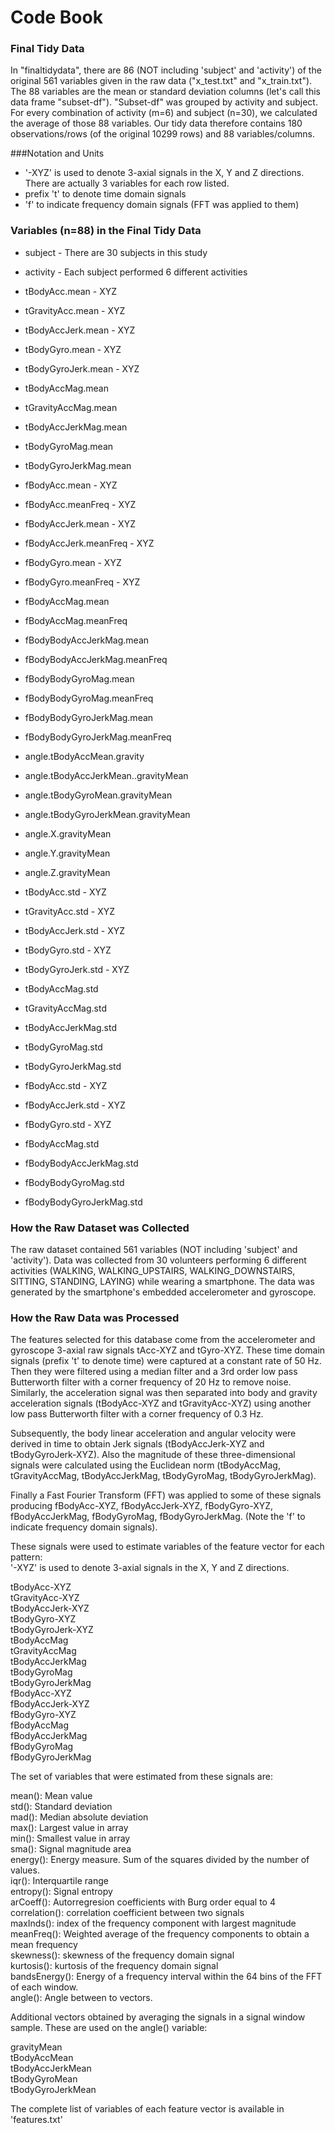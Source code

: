 Code Book 
================


### Final Tidy Data
In "finaltidydata", there are  86 (NOT including 'subject' and 'activity') of the original 561 variables given in the raw data ("x_test.txt" and "x_train.txt"). The 88 variables are the mean or standard deviation columns (let's call this data frame "subset-df"). 
"Subset-df" was grouped by activity and subject. For every combination of activity (m=6) and subject (n=30), we calculated the average of those 88 variables. Our tidy data therefore contains 180 observations/rows (of the original 10299 rows) and 88 variables/columns. 


###Notation and Units 
* '-XYZ' is used to denote 3-axial signals in the X, Y and Z directions. There are actually 3 variables for each row listed. 
* prefix 't' to denote time domain signals
* 'f' to indicate frequency domain signals (FFT was applied to them) 

### Variables (n=88) in the Final Tidy Data
* subject - There are 30 subjects in this study
* activity - Each subject performed 6 different activities
                          
* tBodyAcc.mean - XYZ                                
* tGravityAcc.mean - XYZ  
* tBodyAccJerk.mean - XYZ  
* tBodyGyro.mean - XYZ  
* tBodyGyroJerk.mean - XYZ  
* tBodyAccMag.mean             
* tGravityAccMag.mean         
* tBodyAccJerkMag.mean            
* tBodyGyroMag.mean         
* tBodyGyroJerkMag.mean           
* fBodyAcc.mean - XYZ                      
* fBodyAcc.meanFreq - XYZ                           
* fBodyAccJerk.mean - XYZ                  
* fBodyAccJerk.meanFreq - XYZ          
* fBodyGyro.mean - XYZ            
* fBodyGyro.meanFreq - XYZ           
* fBodyAccMag.mean               
* fBodyAccMag.meanFreq             
* fBodyBodyAccJerkMag.mean        
* fBodyBodyAccJerkMag.meanFreq      
* fBodyBodyGyroMag.mean     
* fBodyBodyGyroMag.meanFreq        
* fBodyBodyGyroJerkMag.mean  
* fBodyBodyGyroJerkMag.meanFreq     
* angle.tBodyAccMean.gravity     
* angle.tBodyAccJerkMean..gravityMean
* angle.tBodyGyroMean.gravityMean
* angle.tBodyGyroJerkMean.gravityMean
* angle.X.gravityMean   
* angle.Y.gravityMean              
* angle.Z.gravityMean  
              
* tBodyAcc.std - XYZ                   
* tGravityAcc.std - XYZ  
* tBodyAccJerk.std - XYZ               
* tBodyGyro.std - XYZ               
* tBodyGyroJerk.std - XYZ               
* tBodyAccMag.std               
* tGravityAccMag.std               
* tBodyAccJerkMag.std           
* tBodyGyroMag.std               
* tBodyGyroJerkMag.std          
* fBodyAcc.std - XYZ                 
* fBodyAccJerk.std - XYZ
* fBodyGyro.std - XYZ              
* fBodyAccMag.std                 
* fBodyBodyAccJerkMag.std          
* fBodyBodyGyroMag.std             
* fBodyBodyGyroJerkMag.std



### How the Raw Dataset was Collected
The raw dataset contained 561 variables (NOT including 'subject' and 'activity'). Data was collected from 30 volunteers performing 6 different activities (WALKING, WALKING_UPSTAIRS, WALKING_DOWNSTAIRS, SITTING, STANDING, LAYING) while wearing a smartphone. The data was generated by the smartphone's embedded accelerometer and gyroscope. 


### How the Raw Data was Processed  
The features selected for this database come from the accelerometer and gyroscope 3-axial raw signals tAcc-XYZ and tGyro-XYZ. These time domain signals (prefix 't' to denote time) were captured at a constant rate of 50 Hz. Then they were filtered using a median filter and a 3rd order low pass Butterworth filter with a corner frequency of 20 Hz to remove noise. Similarly, the acceleration signal was then separated into body and gravity acceleration signals (tBodyAcc-XYZ and tGravityAcc-XYZ) using another low pass Butterworth filter with a corner frequency of 0.3 Hz. 

Subsequently, the body linear acceleration and angular velocity were derived in time to obtain Jerk signals (tBodyAccJerk-XYZ and tBodyGyroJerk-XYZ). Also the magnitude of these three-dimensional signals were calculated using the Euclidean norm (tBodyAccMag, tGravityAccMag, tBodyAccJerkMag, tBodyGyroMag, tBodyGyroJerkMag). 

Finally a Fast Fourier Transform (FFT) was applied to some of these signals producing fBodyAcc-XYZ, fBodyAccJerk-XYZ, fBodyGyro-XYZ, fBodyAccJerkMag, fBodyGyroMag, fBodyGyroJerkMag. (Note the 'f' to indicate frequency domain signals). 

These signals were used to estimate variables of the feature vector for each pattern:  
'-XYZ' is used to denote 3-axial signals in the X, Y and Z directions.

tBodyAcc-XYZ  
tGravityAcc-XYZ  
tBodyAccJerk-XYZ  
tBodyGyro-XYZ   
tBodyGyroJerk-XYZ  
tBodyAccMag  
tGravityAccMag  
tBodyAccJerkMag  
tBodyGyroMag  
tBodyGyroJerkMag  
fBodyAcc-XYZ    
fBodyAccJerk-XYZ  
fBodyGyro-XYZ  
fBodyAccMag  
fBodyAccJerkMag  
fBodyGyroMag  
fBodyGyroJerkMag  

The set of variables that were estimated from these signals are: 

mean(): Mean value   
std(): Standard deviation    
mad(): Median absolute deviation    
max(): Largest value in array   
min(): Smallest value in array   
sma(): Signal magnitude area   
energy(): Energy measure. Sum of the squares divided by the number of values.    
iqr(): Interquartile range   
entropy(): Signal entropy   
arCoeff(): Autorregresion coefficients with Burg order equal to 4   
correlation(): correlation coefficient between two signals   
maxInds(): index of the frequency component with largest magnitude   
meanFreq(): Weighted average of the frequency components to obtain a mean frequency  
skewness(): skewness of the frequency domain signal    
kurtosis(): kurtosis of the frequency domain signal    
bandsEnergy(): Energy of a frequency interval within the 64 bins of the FFT of each window.   
angle(): Angle between to vectors.   

Additional vectors obtained by averaging the signals in a signal window sample. These are used on the angle() variable:

gravityMean  
tBodyAccMean  
tBodyAccJerkMean  
tBodyGyroMean  
tBodyGyroJerkMean  


The complete list of variables of each feature vector is available in 'features.txt'
